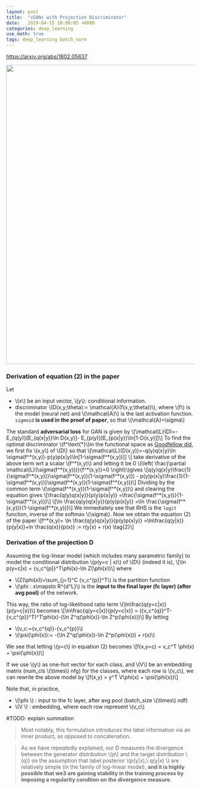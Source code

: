 ```yaml
---
layout: post
title:  "cGANs with Projection Discriminator"
date:   2019-04-15 10:00:05 +0800
categories: deep_learning
use_math: true
tags: deep_learning batch_norm
---
```


<a href="https://arxiv.org/abs/1802.05637" target="_blank">https://arxiv.org/abs/1802.05637</a>

<img src="{{site.url}}/images/deeplearning/gan/proj_d.png" width="800"/>

### Derivation of equation (2) in the paper

Let
* \\(x\\) be an input vector, \\(y\\): conditional information.
* discriminator \\(D(x,y;\theta):= \mathcal\{A\}(f(x,y;\theta))\\), where \\(f\\) is the model (neural net) and \\(\mathcal\{A\}\\) is the last activation function. `sigmoid` __is used in the proof of paper__, so that \\(\mathcal\{A\}=\sigma\\)
  
The standard __adversarial loss__ for GAN is given by
\\[\mathcal\{L\}(D)=-E\_\{q(y)\}[E\_\{q(x\|y)\}\ln D(x,y)]- E\_\{p(y)\}[E\_\{p(x\|y)\}\ln[1-D(x,y)]]\\]
To find the optimal discriminator \\(f^\text\{\*\}\\)in the functional space as <a href="https://deep_learning/2019/03/09/nips2016-gan-tutorial.html" target="_blank">Goodfellow did</a>, we first fix \\(x,y\\) of \\(D\\) so that
\\[\mathcal\{L\}(D(x,y))=-q(y)q(x\|y)\ln \sigma(f^\*(x,y))-p(y)p(x\|y)\ln[1-\sigma(f^\*(x,y))]] \\]
take derivative of the above term wrt a scalar \\(f^\*(x,y)\\) and letting it be 0 
\\(\left( \frac\{\partial \mathcal\{L\}(\sigma(f^\*(x,y)))\}\{f^\*(x,y)\}=0 \right)\\)gives
\\[q(y)q(x\|y)\frac\{1\}\{\sigma(f^\*(x,y))\}\sigma(f^\*(x,y))(1-\sigma(f^\*(x,y))) - p(y)p(x\|y)\frac\{1\}\{1-\sigma(f^\*(x,y))\}\sigma(f^\*(x,y))(1-\sigma(f^\*(x,y)))\\]
Dividing by the common term \\(\sigma(f^\*(x,y))(1-\sigma(f^\*(x,y))\\) and clearing the equation gives
\\[\frac\{q(y)q(x\|y)\}\{p(y)p(x\|y)\} =\frac\{\sigma(f^\*(x,y))\}\{1-\sigma(f^\*(x,y))\}\\]
\\[\ln \frac\{q(y)q(x\|y)\}\{p(y)p(x\|y)\} =\ln \frac\{\sigma(f^\*(x,y))\}\{1-\sigma(f^\*(x,y))\}\\]
We immediately see that RHS is the `logit` function, inverse of the softmax \\(\sigma\\). Now we obtain the equation (2) of the paper
\\[f^\*(x,y)= \ln \frac\{q(y)q(x\|y)\}\{p(y)p(x\|y)\} =\ln\frac\{q(y\|x)\}\{p(y\|x)\}+ln \frac\{q(x)\}\{p(x)\} := r(y\|x) + r(x) \tag\{2\}\\]

### Derivation of the projection D

Assuming the log-linear model (which includes many parametric family) to model the conditional distribution \\(p(y=c \| x)\\) of \\(D\\) (indeed it is),
\\[\ln p(y=c\|x) = \{v\_c^\{p\}\}^T\phi(x)-\ln Z(\phi(x))\\]
where
* \\(Z(\phi(x))=\sum\_\{j=1\}^C \{v\_c^\{p\}\}^T\\) is the partition function
* \\(\phi : x\mapsto R^\{d^L\}\\) is the __input to the final layer (fc layer) (after avg pool)__ of the network. 

This way, the ratio of log-likelihood ratio term \\(\ln\frac\{q(y=c\|x)\}\{p(y=c\|x)\}\\) becomes
\\[\ln\frac\{q(y=c\|x)\}\{p(y=c\|x)\} = (\{v\_c^\{q\}\}^T-\{v\_c^\{p\}\}^T)^T\phi(x)-(\ln Z^q(\phi(x))-\ln Z^p(\phi(x)))\\]
By letting
* \\(v\_c:=\{v\_c^\{q\}\}-\{v\_c^\{p\}\}\\)
* \\(\psi(\phi(x)):= -(\ln Z^q(\phi(x))-\ln Z^p(\phi(x))) + r(x)\\)

We see that letting \\(y=c\\) in equation (2) becomes
\\[f(x,y=c) = v\_c^T \phi(x) + \psi(\phi(x))\\]

If we use \\(y\\) as one-hot vector for each class, and \\(V\\) be an embedding matrix (num_cls \\(\times\\) nfg) for the classes, where each row is \\(v\_c\\),  we can rewrite the above model by
\\[f(x,y) = y^T V\phi(x) + \psi(\phi(x))\\]

Note that, in practice, 
* \\(\phi \\) : input to the fc layer, after avg pool (batch_size \\(\times\\) ndf)
* \\(V \\) : embedding, where each row represent \\(v\_c\\)

#TODO: explain summation

> Most notably, this formulation introduces the label information via an inner product, as opposed to concatenation.

> As we have repeatedly explained, our D measures the divergence between the generator distribution \\(p\\) and the target distribution \\(q\\) on the assumption that label posterior \\(p(y\|x),\\ q(y\|x) \\) are relatively simple (in the family of log-linear model), __and it is highly possible that we3 are gaining stability in the training process by imposing a regularity condtion on the divergence measure__.